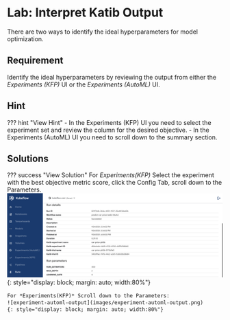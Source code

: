 # Lab: Interpret Katib Output
There are two ways to identify the ideal hyperparameters for model optimization. 

## Requirement
Identify the ideal hyperparameters by reviewing the output from either the *Experiments (KFP)* UI or the *Experiments (AutoML)* UI.  

## Hint

??? hint "View Hint"
    - In the Experiments (KFP) UI you need to select the experiment set and review the column for the desired objective. 
    - In the Experiments (AutoML) UI you need to scroll down to the summary section.

## Solutions

??? success "View Solution"
    For *Experiments(KFP)* Select the experiment with the best objective metric score, 
    click the Config Tab, scroll down to the Parameters. 
    ![experiment-kfp-output](images/experiment-kfp-output.png)
    {: style="display: block; margin: auto; width:80%"}
    
    For *Experiments(KFP)* Scroll down to the Parameters: 
    ![experiment-automl-output](images/experiment-automl-output.png)
    {: style="display: block; margin: auto; width:80%"}
